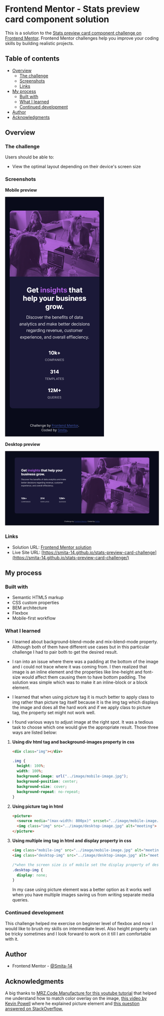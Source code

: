 # Frontend Mentor - Stats preview card component solution

This is a solution to the [Stats preview card component challenge on Frontend Mentor](https://www.frontendmentor.io/challenges/stats-preview-card-component-8JqbgoU62). Frontend Mentor challenges help you improve your coding skills by building realistic projects. 

## Table of contents

- [Overview](#overview)
  - [The challenge](#the-challenge)
  - [Screenshots](#screenshots)
  - [Links](#links)
- [My process](#my-process)
  - [Built with](#built-with)
  - [What I learned](#what-i-learned)
  - [Continued development](#continued-development)
- [Author](#author)
- [Acknowledgments](#acknowledgments)


## Overview

### The challenge

Users should be able to:

- View the optimal layout depending on their device's screen size

### Screenshots

**Mobile preview**

![Mobile Size](images/mobile-size.png "Mobile size")



**Desktop preview**

![Desktop Size](images/desktop-size.png "desktop size")



### Links

- Solution URL: [Frontend Mentor solution](https://www.frontendmentor.io/challenges/stats-preview-card-component-8JqbgoU62/hub/mobilefirst-responsive-site-using-bem-and-css-flexbox-5t8xOw1c0)
- Live Site URL: [https://smita-14.github.io/stats-preview-card-challenge](https://smita-14.github.io/stats-preview-card-challenge/)

## My process

### Built with

- Semantic HTML5 markup
- CSS custom properties
- BEM architecture
- Flexbox
- Mobile-first workflow


### What I learned

- I learned about background-blend-mode and mix-blend-mode property. Although both of them have different use cases but in this particular challenge I had to pair both to get the desired result.

- I ran into an issue where there was a padding at the bottom of the image and i could not trace where it was coming from. I then realized that image is an inline element and the properties like line-height and font-size would affect them causing them to have bottom padding. The solution was simple which was to make it an inline-block or a block element.

- I learned that when using picture tag it is much better to apply class to img rather than picture tag itself because it is the img tag which displays the image and does all the hard work and if we apply class to picture tag, the property set might not work well.

- I found various ways to adjust image at the right spot. It was a tedious task to choose which one would give the appropriate result. Those three ways are listed below:

1. **Using div html tag and background-images property in css**

    ```html
    <div class="img"></div>
    ```
    ```css
    .img {
      height: 100%;
      width: 100%;
      background-image: url("../image/mobile-image.jpg");
      background-position: center;
      background-size: cover;
      background-repeat: no-repeat;
    }
    ```

2. **Using picture tag in html** 

    ```html
    <picture>
      <source media="(max-width: 800px)" srcset="../image/mobile-image.jpg">
      <img class="img" src="../image/desktop-image.jpg" alt="meeting">
    </picture>
    ```

3. **Using multiple img tag in html and display property in css**

    ```html
    <img class="mobile-img" src="../image/mobile-image.jpg" alt="meeting">
    <img class="desktop-img" src="../image/desktop-image.jpg" alt="meeting">
    ``` 

    ```css
    /*when the screen size is of mobile set the display property of desktop-img to none and vice versa*/
    .desktop-img {
      display: none;
    }
    ```

    In my case using picture element was a better option as it works well when you have multiple images saving us from writing separate media queries.

### Continued development

This challenge helped me exercise on beginner level of flexbox and now I would like to brush my skills on intermediate level. Also height property can be tricky sometimes and I look forward to work on it till I am comfortable with it.


## Author

- Frontend Mentor - [@Smita-14](https://www.frontendmentor.io/profile/Smita-14)



## Acknowledgments

A big thanks to [MRZ.Code.Manufacture for this youtube tutorial](https://www.youtube.com/watch?v=zaHdmJf_ld4) that helped me understand how to match color overlay on the image, [this video by Kevin Powell](https://www.youtube.com/watch?v=Rik3gHT24AM) where he explained picture element and [this question answered on StackOverflow.](https://stackoverflow.com/questions/17771230/img-has-5px-extra-padding-at-bottom-of-div/17771249#17771249)
